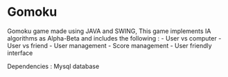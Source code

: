 # Gomoku
Gomoku game made using JAVA and SWING,
This game implements IA algorithms as Alpha-Beta and includes the following : 
              - User vs computer
              - User vs friend
              - User management
              - Score management
              - User friendly interface
 
 
 Dependencies : Mysql database
              
